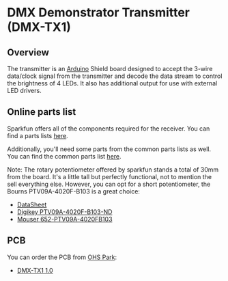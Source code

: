 # DMX Demonstrator Transmitter (DMX-TX1)

## Overview

The transmitter is an [Arduino](https://www.arduino.cc/) Shield board designed to accept the 3-wire data/clock signal from the transmitter and decode the data stream to control the brightness of 4 LEDs. It also has additional output for use with external LED drivers.

## Online parts list

Sparkfun offers all of the components required for the receiver. You can find a parts lists [here](https://www.sparkfun.com/wish_lists/160541).

Additionally, you'll need some parts from the common parts lists as well. You can find the common parts list [here](https://www.sparkfun.com/wish_lists/160406).

Note: The rotary potentiometer offered by sparkfun stands a total of 30mm from the board. It's a little tall but perfectly functional, not to mention the sell everything else. However, you can opt for a short potentiometer, the Bourns PTV09A-4020F-B103 is a great choice:
- [DataSheet](https://www.bourns.com/docs/Product-Datasheets/PTV09.pdf)
- [Digikey PTV09A-4020F-B103-ND](https://www.digikey.com/products/en?keywords=PTV09A-4020F-B103)
- [Mouser 652-PTV09A-4020FB103](https://www.mouser.com/ProductDetail/Bourns/PTV09A-4020F-B103?qs=Qzws7J6gxqx9VaKCiVoniw%3D%3D)

## PCB

You can order the PCB from [OHS Park](https://oshpark.com/):

- [DMX-TX1 1.0](https://oshpark.com/shared_projects/dOW0ooLv)
